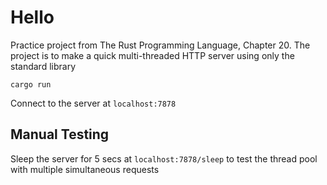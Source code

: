 # Hello

Practice project from The Rust Programming Language, Chapter 20. The project is to make a quick multi-threaded HTTP server using only the standard library

```
cargo run
```

Connect to the server at `localhost:7878`

## Manual Testing

Sleep the server for 5 secs at `localhost:7878/sleep` to test the thread pool with multiple simultaneous requests
